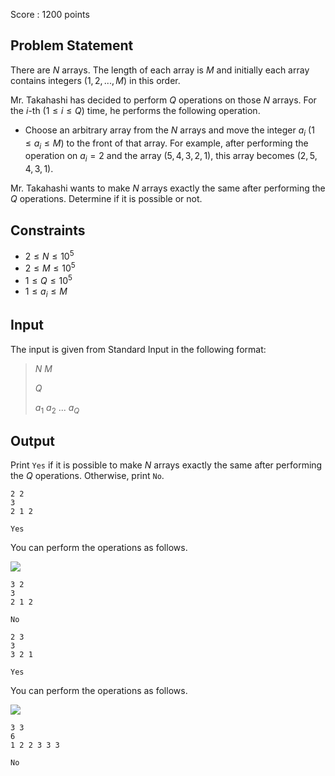 Score : $1200$ points

## Problem Statement

There are $N$ arrays.
The length of each array is $M$ and initially each array contains integers $(1,2,...,M)$ in this order.

Mr. Takahashi has decided to perform $Q$ operations on those $N$ arrays.
For the $i$-th ($1 \leq i \leq Q$) time, he performs the following operation.

- Choose an arbitrary array from the $N$ arrays and move the integer $a_i$ ($1 \leq a_i \leq M$) to the front of that array. For example, after performing the operation on $a_i=2$ and the array $(5,4,3,2,1)$, this array becomes $(2,5,4,3,1)$.

Mr. Takahashi wants to make $N$ arrays exactly the same after performing the $Q$ operations.
Determine if it is possible or not.

## Constraints

- $2 \leq N \leq 10^5$
- $2 \leq M \leq 10^5$
- $1 \leq Q \leq 10^5$
- $1 \leq a_i \leq M$

## Input

The input is given from Standard Input in the following format:

> $N$ $M$
> 
> $Q$
> 
> $a_1$ $a_2$ $...$ $a_Q$

## Output

Print `Yes` if it is possible to make $N$ arrays exactly the same after performing the $Q$ operations.
Otherwise, print `No`.

```input1
2 2
3
2 1 2
```

```output1
Yes
```

You can perform the operations as follows.

![](https://atcoder.jp/img/other/code_festival_2016_quala/gbanjthabot/E_0.png)

```input2
3 2
3
2 1 2
```

```output2
No
```

```input3
2 3
3
3 2 1
```

```output3
Yes
```

You can perform the operations as follows.

![](https://atcoder.jp/img/other/code_festival_2016_quala/gbanjthabot/E_2.png)

```input4
3 3
6
1 2 2 3 3 3
```

```output4
No
```